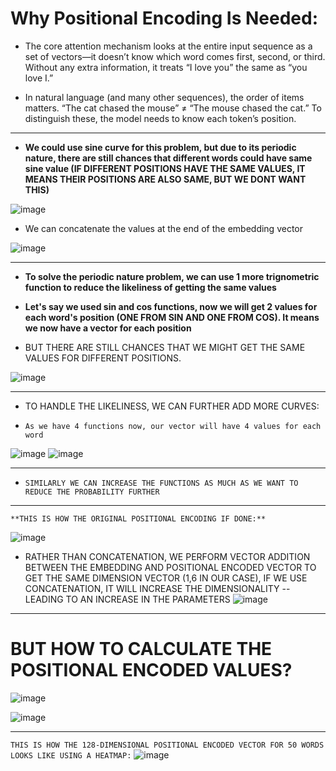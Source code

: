 # **Why Positional Encoding Is Needed:**

* The core attention mechanism looks at the entire input sequence as a set of vectors—it doesn’t know which word comes first, second, or third. Without any extra information, it treats “I love you” the same as “you love I.”

* In natural language (and many other sequences), the order of items matters. “The cat chased the mouse” ≠ “The mouse chased the cat.” To distinguish these, the model needs to know each token’s position.

-------------

* **We could use sine curve for this problem, but due to its periodic nature, there are still chances that different words could have same sine value (IF DIFFERENT POSITIONS HAVE THE SAME VALUES, IT MEANS THEIR POSITIONS ARE ALSO SAME, BUT WE DONT WANT THIS)**

![image](https://github.com/user-attachments/assets/edf5bff7-a93a-4838-a2e0-4ac6b83ad522)

* We can concatenate the values at the end of the embedding vector
  
![image](https://github.com/user-attachments/assets/5ee44289-957b-4721-bc14-bcb529fb8275)

----------------

* **To solve the periodic nature problem, we can use 1 more trignometric function to reduce the likeliness of getting the same values**

* **Let's say we used sin and cos functions, now we will get 2 values for each word's position (ONE FROM SIN AND ONE FROM COS). It means we now have a vector for each position**

* BUT THERE ARE STILL CHANCES THAT WE MIGHT GET THE SAME VALUES FOR DIFFERENT POSITIONS.

![image](https://github.com/user-attachments/assets/8e4b4753-797a-45ec-9bbb-77b741d260a8)

------------------

* TO HANDLE THE LIKELINESS, WE CAN FURTHER ADD MORE CURVES:

* ``As we have 4 functions now, our vector will have 4 values for each word``

![image](https://github.com/user-attachments/assets/807b2bc4-4907-446c-a89c-cee99bcc459e)
![image](https://github.com/user-attachments/assets/2773b22e-c650-40ef-835e-b0b5436aade9) 

-----------------

* ``SIMILARLY WE CAN INCREASE THE FUNCTIONS AS MUCH AS WE WANT TO REDUCE THE PROBABILITY FURTHER``


-----------------------------

``**THIS IS HOW THE ORIGINAL POSITIONAL ENCODING IF DONE:**``

![image](https://github.com/user-attachments/assets/1487c3ed-af59-40ab-a041-a59b76caf1b8)

* RATHER THAN CONCATENATION, WE PERFORM VECTOR ADDITION BETWEEN THE EMBEDDING AND POSITIONAL ENCODED VECTOR TO GET THE SAME DIMENSION VECTOR (1,6 IN OUR CASE), IF WE USE CONCATENATION, IT WILL INCREASE THE DIMENSIONALITY -- LEADING TO AN INCREASE IN THE PARAMETERS
![image](https://github.com/user-attachments/assets/3c50a5a6-69eb-4e8a-8828-4f01e8dcf1db)

---------------

# **BUT HOW TO CALCULATE THE POSITIONAL ENCODED VALUES?**
  
![image](https://github.com/user-attachments/assets/718da9fc-72d7-4922-893f-34805bb77d88)

![image](https://github.com/user-attachments/assets/37efa077-5c47-4275-9208-4b27ecff0ed4)

----------------------

``THIS IS HOW THE 128-DIMENSIONAL POSITIONAL ENCODED VECTOR FOR 50 WORDS LOOKS LIKE USING A HEATMAP:``
![image](https://github.com/user-attachments/assets/c4d09c49-88b7-450b-989e-bd36b247d9d3)


